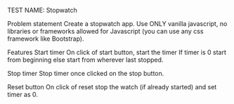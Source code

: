TEST NAME: Stopwatch

Problem statement
Create a stopwatch app. Use ONLY vanilla javascript, no libraries or frameworks allowed for Javascript (you can use any css framework like Bootstrap).

Features Start timer On click of start button, start the timer If timer is 0 start from beginning else start from wherever last stopped.

Stop timer Stop timer once clicked on the stop button.

Reset button On click of reset stop the watch (if already started) and set timer as 0.

